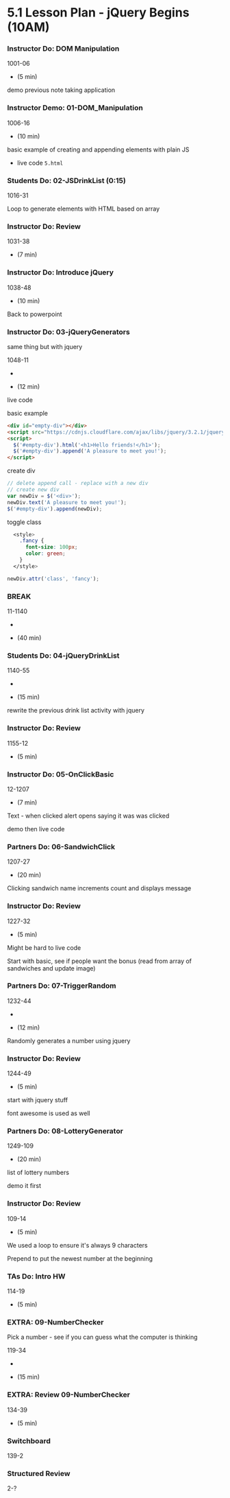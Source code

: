 # 5.1 Lesson Plan - jQuery Begins (10AM)

### Instructor Do: DOM Manipulation

1001-06

- (5 min)

demo previous note taking application

### Instructor Demo: 01-DOM_Manipulation

1006-16

- (10 min)

basic example of creating and appending elements with plain JS

- live code `5.html`

### Students Do: 02-JSDrinkList (0:15)

1016-31

Loop to generate elements with HTML based on array

### Instructor Do: Review

1031-38

- (7 min)

### Instructor Do: Introduce jQuery

1038-48

- (10 min)

Back to powerpoint

### Instructor Do: 03-jQueryGenerators

same thing but with jquery

1048-11

-

- (12 min)

live code

basic example

```html
<div id="empty-div"></div>
<script src="https://cdnjs.cloudflare.com/ajax/libs/jquery/3.2.1/jquery.min.js"></script>
<script>
  $('#empty-div').html('<h1>Hello friends!</h1>');
  $('#empty-div').append('A pleasure to meet you!');
</script>
```

create div

```js
// delete append call - replace with a new div
// create new div
var newDiv = $('<div>');
newDiv.text('A pleasure to meet you!');
$('#empty-div').append(newDiv);
```

toggle class

```css
  <style>
    .fancy {
      font-size: 100px;
      color: green;
    }
  </style>
```

```js
newDiv.attr('class', 'fancy');
```

### BREAK

11-1140

-

- (40 min)

### Students Do: 04-jQueryDrinkList

1140-55

-

- (15 min)

rewrite the previous drink list activity with jquery

### Instructor Do: Review

1155-12

- (5 min)

### Instructor Do: 05-OnClickBasic

12-1207

- (7 min)

Text - when clicked alert opens saying it was was clicked

demo then live code

### Partners Do: 06-SandwichClick

1207-27

- (20 min)

Clicking sandwich name increments count and displays message

### Instructor Do: Review

1227-32

- (5 min)

Might be hard to live code

Start with basic, see if people want the bonus (read from array of sandwiches and update image)

### Partners Do: 07-TriggerRandom

1232-44

-

- (12 min)

Randomly generates a number using jquery

### Instructor Do: Review

1244-49

- (5 min)

start with jquery stuff

font awesome is used as well

### Partners Do: 08-LotteryGenerator

1249-109

- (20 min)

list of lottery numbers

demo it first

### Instructor Do: Review

109-14

- (5 min)

We used a loop to ensure it's always 9 characters

Prepend to put the newest number at the beginning

### TAs Do: Intro HW

114-19

- (5 min)

### EXTRA: 09-NumberChecker

Pick a number - see if you can guess what the computer is thinking

119-34

-

- (15 min)

### EXTRA: Review 09-NumberChecker

134-39

- (5 min)

### Switchboard

139-2

### Structured Review

2-?
